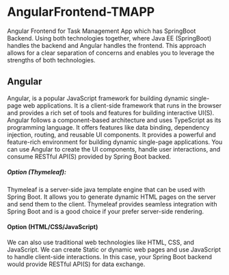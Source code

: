 # AngularFrontend-TMAPP
Angular Frontend for Task Management App which has SpringBoot Backend. Using both technologies together, where Java EE (SpringBoot) handles the backend and Angular handles the frontend. This approach allows for a clear separation of concerns and enables you to leverage the strengths of both technologies.


## Angular
Angular, is a popular JavaScript framework for building dynamic single-page web applications. It is a client-side framework that runs in the browser and provides a rich set of tools and features for building interactive UI(S). Angular follows a component-based architecture and uses TypeScript as its programming language.
It offers features like data binding, dependency injection, routing, and reusable UI components.
It provides a powerful and feature-rich environment for building dynamic single-page applications. You can use Angular to create the UI components, handle user interactions, and consume RESTful API(S) provided by Spring Boot backed.
##### Option (Thymeleaf): 
Thymeleaf is a server-side java template engine that can be used with Spring Boot. It allows you to generate dynamic HTML pages on the server and send them to the client. Thymeleaf provides seamless integration with Spring Boot and is a good choice if your prefer server-side rendering.

#### Option (HTML/CSS/JavaScript)
We can also use traditional web technologies like HTML, CSS, and JavaScript. We can create Static or dynamic web pages and use JavaScript to handle client-side interactions. In this case, your Spring Boot backend would provide RESTful API(S) for data exchange.

